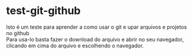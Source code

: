 # test-git-github
Isto é um teste para aprender a como usar o git e upar arquivos e projetos no github
<br>
Para usa-lo basta fazer o download do arquivo e abrir no seu navegador, clicando em cima do arquivo e escolhendo o navegador.
